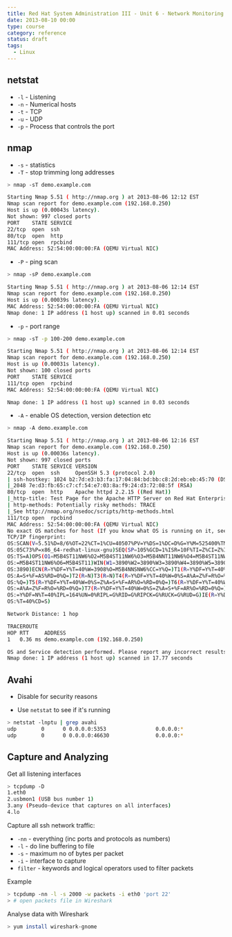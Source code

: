```yaml
---
title: Red Hat System Administration III - Unit 6 - Network Monitoring
date: 2013-08-10 00:00
type: course
category: reference
status: draft
tags:
  - Linux
---
```


## netstat

* `-l` - Listening
* `-n` - Numerical hosts
* `-t` - TCP
* `-u` - UDP
* `-p` - Process that controls the port

## nmap

* ```-s``` - statistics
* ```-T``` - stop trimming long addresses

```bash
> nmap -sT demo.example.com

Starting Nmap 5.51 ( http://nmap.org ) at 2013-08-06 12:12 EST
Nmap scan report for demo.example.com (192.168.0.250)
Host is up (0.00043s latency).
Not shown: 997 closed ports
PORT    STATE SERVICE
22/tcp  open  ssh
80/tcp  open  http
111/tcp open  rpcbind
MAC Address: 52:54:00:00:00:FA (QEMU Virtual NIC)
```

* `-P` - ping scan

```bash
> nmap -sP demo.example.com

Starting Nmap 5.51 ( http://nmap.org ) at 2013-08-06 12:14 EST
Nmap scan report for demo.example.com (192.168.0.250)
Host is up (0.00039s latency).
MAC Address: 52:54:00:00:00:FA (QEMU Virtual NIC)
Nmap done: 1 IP address (1 host up) scanned in 0.01 seconds
```

* `-p` - port range

```bash
> nmap -sT -p 100-200 demo.example.com

Starting Nmap 5.51 ( http://nmap.org ) at 2013-08-06 12:14 EST
Nmap scan report for demo.example.com (192.168.0.250)
Host is up (0.00031s latency).
Not shown: 100 closed ports
PORT    STATE SERVICE
111/tcp open  rpcbind
MAC Address: 52:54:00:00:00:FA (QEMU Virtual NIC)

Nmap done: 1 IP address (1 host up) scanned in 0.03 seconds
```

* ```-A``` - enable OS detection, version detection etc

```bash
> nmap -A demo.example.com

Starting Nmap 5.51 ( http://nmap.org ) at 2013-08-06 12:16 EST
Nmap scan report for demo.example.com (192.168.0.250)
Host is up (0.00036s latency).
Not shown: 997 closed ports
PORT    STATE SERVICE VERSION
22/tcp  open  ssh     OpenSSH 5.3 (protocol 2.0)
| ssh-hostkey: 1024 b2:7d:e3:b3:fa:17:04:84:bd:bb:c8:2d:eb:eb:45:70 (DSA)
|_2048 7e:d3:fb:65:c7:cf:54:e7:03:8a:f9:24:d3:72:08:5f (RSA)
80/tcp  open  http    Apache httpd 2.2.15 ((Red Hat))
|_http-title: Test Page for the Apache HTTP Server on Red Hat Enterprise Linux
| http-methods: Potentially risky methods: TRACE
|_See http://nmap.org/nsedoc/scripts/http-methods.html
111/tcp open  rpcbind
MAC Address: 52:54:00:00:00:FA (QEMU Virtual NIC)
No exact OS matches for host (If you know what OS is running on it, see http://nmap.org/submit/ ).
TCP/IP fingerprint:
OS:SCAN(V=5.51%D=8/6%OT=22%CT=1%CU=40507%PV=Y%DS=1%DC=D%G=Y%M=525400%TM=520
OS:05C73%P=x86_64-redhat-linux-gnu)SEQ(SP=105%GCD=1%ISR=10F%TI=Z%CI=Z%II=I%
OS:TS=A)OPS(O1=M5B4ST11NW6%O2=M5B4ST11NW6%O3=M5B4NNT11NW6%O4=M5B4ST11NW6%O5
OS:=M5B4ST11NW6%O6=M5B4ST11)WIN(W1=3890%W2=3890%W3=3890%W4=3890%W5=3890%W6=
OS:3890)ECN(R=Y%DF=Y%T=40%W=3908%O=M5B4NNSNW6%CC=Y%Q=)T1(R=Y%DF=Y%T=40%S=O%
OS:A=S+%F=AS%RD=0%Q=)T2(R=N)T3(R=N)T4(R=Y%DF=Y%T=40%W=0%S=A%A=Z%F=R%O=%RD=0
OS:%Q=)T5(R=Y%DF=Y%T=40%W=0%S=Z%A=S+%F=AR%O=%RD=0%Q=)T6(R=Y%DF=Y%T=40%W=0%S
OS:=A%A=Z%F=R%O=%RD=0%Q=)T7(R=Y%DF=Y%T=40%W=0%S=Z%A=S+%F=AR%O=%RD=0%Q=)U1(R
OS:=Y%DF=N%T=40%IPL=164%UN=0%RIPL=G%RID=G%RIPCK=G%RUCK=G%RUD=G)IE(R=Y%DFI=N
OS:%T=40%CD=S)

Network Distance: 1 hop

TRACEROUTE
HOP RTT     ADDRESS
1   0.36 ms demo.example.com (192.168.0.250)

OS and Service detection performed. Please report any incorrect results at http://nmap.org/submit/ .
Nmap done: 1 IP address (1 host up) scanned in 17.77 seconds
```

## Avahi

* Disable for security reasons

* Use ```netstat``` to see if it's running

```bash
> netstat -lnptu | grep avahi
udp        0      0 0.0.0.0:5353                0.0.0.0:*                               1660/avahi-daemon  
udp        0      0 0.0.0.0:46630               0.0.0.0:*                               1660/avahi-daemon  
```

## Capture and Analyzing

Get all listening interfaces

```bash
> tcpdump -D
1.eth0
2.usbmon1 (USB bus number 1)
3.any (Pseudo-device that captures on all interfaces)
4.lo
```

Capture all ssh network traffic:

* `-nn` - everything (inc ports and protocols as numbers)
* `-l` - do line buffering to file
* `-s` - maximum no of bytes per packet
* `-i` - interface to capture
* `filter` - keywords and logical operators used to filter packets

Example

```bash
> tcpdump -nn -l -s 2000 -w packets -i eth0 'port 22'
> # open packets file in Wireshark
```

Analyse data with Wireshark

```bash
> yum install wireshark-gnome
```
